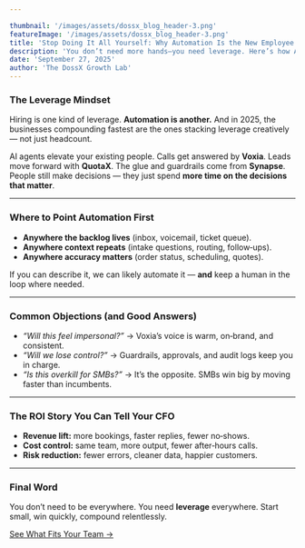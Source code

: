 ```yaml
---

thumbnail: '/images/assets/dossx_blog_header-3.png'
featureImage: '/images/assets/dossx_blog_header-3.png'
title: 'Stop Doing It All Yourself: Why Automation Is the New Employee of the Year'
description: 'You don’t need more hands—you need leverage. Here’s how AI agents create it.'
date: 'September 27, 2025'
author: 'The DossX Growth Lab'
---
```


### The Leverage Mindset

Hiring is one kind of leverage. **Automation is another.** And in 2025, the businesses compounding fastest are the ones stacking leverage creatively — not just headcount.

AI agents elevate your existing people. Calls get answered by **Voxia**. Leads move forward with **QuotaX**. The glue and guardrails come from **Synapse**. People still make decisions — they just spend **more time on the decisions that matter**.

---

### Where to Point Automation First

- **Anywhere the backlog lives** (inbox, voicemail, ticket queue).  
- **Anywhere context repeats** (intake questions, routing, follow‑ups).  
- **Anywhere accuracy matters** (order status, scheduling, quotes).  

If you can describe it, we can likely automate it — **and** keep a human in the loop where needed.

---

### Common Objections (and Good Answers)

- *“Will this feel impersonal?”* → Voxia’s voice is warm, on‑brand, and consistent.  
- *“Will we lose control?”* → Guardrails, approvals, and audit logs keep you in charge.  
- *“Is this overkill for SMBs?”* → It’s the opposite. SMBs win big by moving faster than incumbents.

---

### The ROI Story You Can Tell Your CFO

- **Revenue lift:** more bookings, faster replies, fewer no‑shows.  
- **Cost control:** same team, more output, fewer after‑hours calls.  
- **Risk reduction:** fewer errors, cleaner data, happier customers.

---

### Final Word

You don’t need to be everywhere. You need **leverage** everywhere. Start small, win quickly, compound relentlessly.

[See What Fits Your Team →](/)

